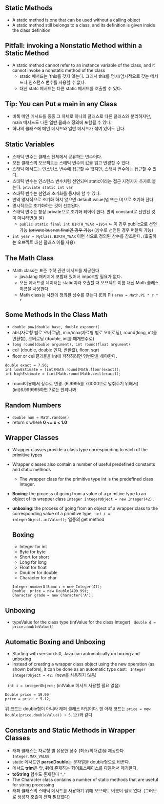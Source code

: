 ## Static Methods
- A static method is one that can be used without a calling object
- A static method still belongs to a class, and its definition is given inside the class definition

## Pitfall: invoking a Nonstatic Method within a Static Method
- A static method cannot refer to an instance variable of the class,
  and it cannot invoke a nonstatic method of the class
  - static 메서드는 'this를 갖지 않는다. 그래서 this를 명시/암시적으로 갖는 메서드나 인스턴스 변수를 사용할 수 없다.
  - 대신 statc 메서드는 다른 static 메서드를 호출할 수 있다.

## Tip: You can Put a main in any Class
- 비록 메인 메서드를 종종 그 자체로 하나의 클래스로 다른 클래스와 분리하지만, main 메서드도 다른 일반 클래스 정의에 포함될 수 있다.
- 하나의 클래스에 메인 메서드와 일반 메서드가 섞여 있어도 된다.

## Static Variables
- 스태틱 변수는 클래스 전체에서 공유하는 변수이다.
- 모든 클래스의 오브젝트는 스태틱 변수의 값을 읽고 변경할 수 있다.
- 스태틱 메서드는 인스턴스 변수에 접근할 수 없지만, 스태틱 변수에는 접근할 수 있다.
- 스태틱 변수는 인스턴스 변수처럼 선언되며 static이라는 접근 지정자가 추가로 붙는다. ```priviate static int var```
- 스태틱 변수는 선언과 초기화를 동시에 할 수 있다.
- 만약 명시적으로 초기화 하지 않으면 default value(널 또는 0)으로 초기화 된다.
- 명시적으로 초기화하는 것이 선호된다.
- 스태틱 변수는 항상 private으로 초기화 되어야 한다. 만약 constant로 선언된 것이 아니라면(if 절)
  - ```public static final int BIRTH_YEAR =1954``` <- 이 경우 public으로 선언 가능 ~~(private but not final인 경우 가능)~~ (상수로 선언된 경우 퍼블릭 가능)
- ```int year = MyClass.BIRTH_YEAR``` 이런 식으로 정의된 상수를 참조한다. (호출하는 오브젝트 대신 클래스 이름 사용)

## The Math Class
- Math class는 표준 수학 관련 메서드를 제공한다
  - java.lang 패키지에 포함돼 있어서 import할 필요가 없다.
  - 모든 메서드랑 데이터는 static이라 호출할 때 오브젝트 이름 대신 Math 클래스 이름을 사용한다.
  - Math class는 사전에 정의된 상수를 갖는다 (E와 PI) ```area = Math.PI * r * r```

## Some Methods in the Class Math
- ```double pow(double base, double exponent)```
- abs(자료형 별로 오버로딩), min/max(자료형 별로 오버로딩), round(long, int를 반환함), 오버로딩 (double, int를 매개변수로)
- ```long round(double argument), int round(float argument)```
- ceil (double, double 인자, 반환값), floor, sqrt 
- floor or ceil결과물을 int에 저장하려면 형변환을 해야한다.

```
double exact = 7.56;
int lowEstimate = (int)Math.round(Math.floor(exact));
int highEstimate = (int)Math.round(Math.ceil(exact));
```
- round이용해서 정수로 변경. (6.9995를 7.0000으로 맞춰주기 위해서) (int)6.999995하면 7로는 안되나봐

## Random Numbers
- ```double num = Math.random()```
- return x where **0 <= x < 1.0** 

## Wrapper Classes
- Wrapper classes provide a class type corresponding to each of the primitive types
- Wrapper classes also contain a number of useful predefined constants and static methods
  - The wrapper class for the primitive type int is the predefined class Integer.  
  

- **Boxing**: the process of going from a value of a primitive type to an object of its wrapper class
  ```Integer integerObject = new Integer(42);```
- **unboxing**: the process of going from an object of a wrapper class to the corresponding value of a primitive type
  ``` int i = integerObject.intValue();``` 일종의 get method 

  ## Boxing

  - Integer for int
  - Byte for byte
  - Short for short
  - Long for long
  - Float for float
  - Doubler for double
  - Character for char

  ```
  Integer numberOfSamuri = new Integer(47);
  Double  price = new Double(499.99);
  Character grade = new Character('A');
  ```

## Unboxing
- typeValue for the class type (intValue for the class Integer)
``` double d = price.doubleValue()```

## Automatic Boxing and Unboxing
- Starting with version 5.0, Java can automatically do boxing and unboxing
- Instead of creating a wrapper class object using the new operation (as shown before),
  it can be done as an automatic type cast:
``` Integer integerObject = 42;``` (new를 사용하지 않음)
  
``` int i = integerObject;``` (intValue 메서드 사용할 필요 없음)

```
Double price = 19.90
price = price + 5.12;
```
위 코드는 double형이 아니라 래퍼 클래스 타입이다.
맨 아래 코드는 ```price = new Double(price.doubleValue() + 5.12)```와 같다

## Constants and Static Methods in Wrapper Classes
- 래퍼 클래스는 자료형 별 유용한 상수 (최소/최대값)을 제공한다. ```Integer.MAX_VALUE```
- static 메서드인 **parseDouble**는 문자열을 double형으로 바꾼다.
- 메서드 **trim**은 앞, 뒤에 존재하는 화이트스페이스를 다듬어서 제거한다.
- **toString** 함수도 존재한다 ^_^
- The Character class contains a number of static methods that are useful for string processing
- 래퍼 클래스의 스태틱 메서드를 사용하기 위해 오브젝트 이름이 필요 없다. (그러므로 생성자 호출이 전혀 필요없다)
